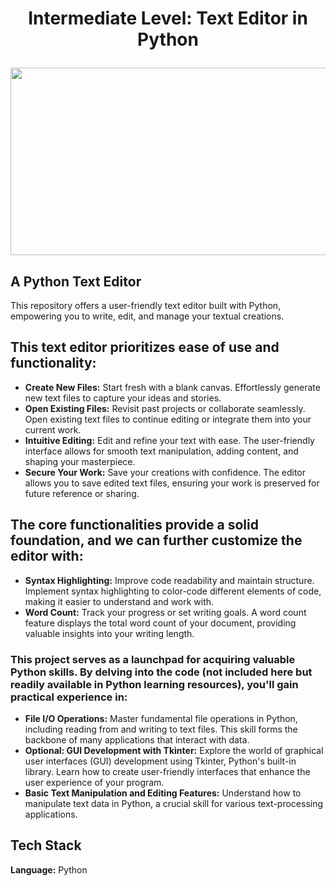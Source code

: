 # <p align="center"> Intermediate Level: Text Editor in Python </p>

<div align="center">
  <img src="https://docs.oracle.com/cd/F95115_01/pt861pbr2/eng/pt/tapd/img/i6e295534n-6a15.png" width="600" height="300">
</div>

## A Python Text Editor 

This repository offers a user-friendly text editor built with Python, empowering you to write, edit, and manage your textual creations.

## This text editor prioritizes ease of use and functionality:

* **Create New Files:** Start fresh with a blank canvas. Effortlessly generate new text files to capture your ideas and stories. 
* **Open Existing Files:** Revisit past projects or collaborate seamlessly. Open existing text files to continue editing or integrate them into your current work.
* **Intuitive Editing:** Edit and refine your text with ease. The user-friendly interface allows for smooth text manipulation, adding content, and shaping your masterpiece. 
* **Secure Your Work:** Save your creations with confidence. The editor allows you to save edited text files, ensuring your work is preserved for future reference or sharing.

## The core functionalities provide a solid foundation, and we can further customize the editor with:

* **Syntax Highlighting:** Improve code readability and maintain structure. Implement syntax highlighting to color-code different elements of code, making it easier to understand and work with.
* **Word Count:** Track your progress or set writing goals. A word count feature displays the total word count of your document, providing valuable insights into your writing length.

### This project serves as a launchpad for acquiring valuable Python skills. By delving into the code (not included here but readily available in Python learning resources), you'll gain practical experience in:

* **File I/O Operations:** Master fundamental file operations in Python, including reading from and writing to text files. This skill forms the backbone of many applications that interact with data.
* **Optional: GUI Development with Tkinter:** Explore the world of graphical user interfaces (GUI) development using Tkinter, Python's built-in library. Learn how to create user-friendly interfaces that enhance the user experience of your program.
* **Basic Text Manipulation and Editing Features:** Understand how to manipulate text data in Python, a crucial skill for various text-processing applications.


## Tech Stack

**Language:** Python
